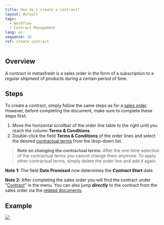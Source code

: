 ```yaml
---
title: How do I create a contract?
layout: default
tags:
  - Workflow
  - Contract Management
lang: en
sequence: 10
ref: create_contract
---
```


## Overview
A contract in metasfresh is a sales order in the form of a subscription to a regular shipment of products during a certain period of time.

## Steps
To create a contract, simply follow the same steps as for a [sales order](SalesOrder_recording). However, before completing the document, make sure to complete these steps first:

1. Move the horizontal scrollbar of the order line table to the right until you reach the column **Terms & Conditions**.
1. Double-click the field **Terms & Conditions** of the order lines and select the desired [contractual terms](Define_contractual_terms) from the drop-down list.
 >**Note on changing the contractual terms:** After the one-time selection of the contractual terms you cannot change them anymore. To apply other contractual terms, simply delete the order line and add it again.

**Note 1:** The field **Date Promised** now determines the ***Contract Start*** date.

**Note 2:** After completing the sales order you will find the contract under "[Contract](Menu)" in the menu. You can also jump ***directly*** to the contract from the sales order via the [related documents](JumptoviaSidebar).

## Example
![](assets/Create_contract.gif)
